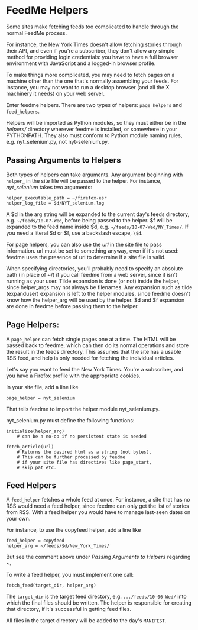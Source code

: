 
# FeedMe Helpers

Some sites make fetching feeds too complicated to handle through
the normal FeedMe process.

For instance, the New York Times doesn't allow fetching stories
through their API, and even if you're a subscriber, they don't allow
any simple method for providing login credentials: you have to have a
full browser environment with JavaScript and a logged-in browser
profile.

To make things more complicated, you may need to fetch pages on a
machine other than the one that's normally assembling your feeds.
For instance, you may not want to run a desktop browser (and all
the X machinery it needs) on your web server.

Enter feedme helpers. There are two types of helpers: ```page_helpers```
and ```feed_helpers```.

Helpers will be imported as Python modules, so they must either
be in the *helpers/* directory wherever feedme is installed, or
somewhere in your PYTHONPATH. They also must conform to Python
module naming rules, e.g. nyt_selenium.py, not nyt-selenium.py.


## Passing Arguments to Helpers

Both types of helpers can take arguments. Any argument beginning with
`helper_` in the site file will be passed to the helper.
For instance, *nyt_selenium* takes two arguments:

```
helper_executable_path = ~/firefox-esr
helper_log_file = $d/NYT_selenium.log
```

A $d in the arg string will be expanded to the current day's
feeds directory, e.g. `~/feeds/10-07-Wed`,
before being passed to the helper.
$f will be expanded to the feed name inside $d, e.g.
`~/feeds/10-07-Wed/NY_Times/`.
If you need a literal $d or $f, use a backslash escape, `\$d`.

For page helpers, you can also use the *url* in the site file to
pass information. url must be set to something anyway, even if it's
not used: feedme uses the presence of url to determine if a site file
is valid.

When specifying directories, you'll probably need to specify an
absolute path (in place of ~/) if you call feedme from a web server,
since it isn't running as your user. Tilde expansion is done (or not)
inside the helper, since helper_args may not always be filenames.
Any expansion such as tilde (expanduser) expansion is left to
the helper modules, since feedme doesn't know how the helper_arg
will be used by the helper. $d and $f expansion are done in feedme
before passing them to the helper.


## Page Helpers:

A ```page_helper``` can fetch single pages
one at a time. The HTML will be passed back to feedme, which can
then do its normal operations and store the result in the feeds directory.
This assumes that the site has a usable RSS feed, and help is only
needed for fetching the individual articles.

Let's say you want to feed the New York Times. You're a subscriber,
and you have a Firefox profile with the appropriate cookies.

In your site file, add a line like

```
page_helper = nyt_selenium
```

That tells feedme to import the helper module nyt_selenium.py.

nyt_selenium.py must define the following functions:

```
initialize(helper_arg)
    # can be a no-op if no persistent state is needed

fetch_article(url)
    # Returns the desired html as a string (not bytes).
    # This can be further processed by feedme
    # if your site file has directives like page_start,
    # skip_pat etc.
```


## Feed Helpers

A ```feed_helper``` fetches a whole feed at once.
For instance, a site that has no RSS would need a feed helper,
since feedme can only get the list of stories from RSS.
With a feed helper you would have to manage last-seen dates
on your own.

For instance, to use the copyfeed helper, add a line like

```
feed_helper = copyfeed
helper_arg = ~/feeds/$d/New_York_Times/
```

But see the comment above under *Passing Arguments to Helpers*
regarding ~.

To write a feed helper, you must implement one call:

```
fetch_feed(target_dir, helper_arg)
```

The ```target_dir``` is the target feed directory,
e.g. ```.../feeds/10-06-Wed/``` into which the final files should be written.
The helper is responsible for creating that directory,
if it's successful in getting feed files.

All files in the target directory will be added to the day's ```MANIFEST```.
